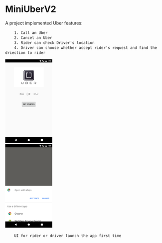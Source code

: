 # MiniUberV2
A project implemented Uber features:
    
        1. Call an Uber
        2. Cancel an Uber
        3. Rider can check Driver's location
        4. Driver can choose whether accept rider's request and find the driection to rider
<img src="https://github.com/mityao/MiniUberV2/raw/master/app/src/main/res/drawable/Screenshot_1487358823.png" width="30%" height="30%">
<div style="align: center">
<img src="https://github.com/mityao/MiniUberV2/raw/master/app/src/main/res/drawable/Screenshot_1487359535.png" width="30%" height="30%">
        
        UI for rider or driver launch the app first time

